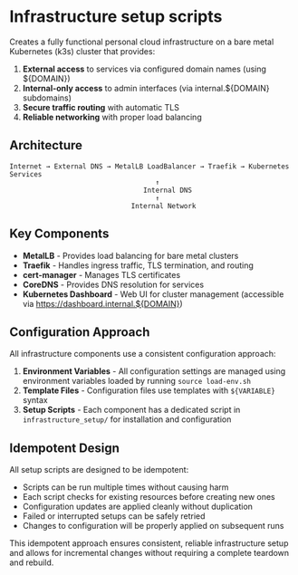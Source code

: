 # Infrastructure setup scripts

Creates a fully functional personal cloud infrastructure on a bare metal Kubernetes (k3s) cluster that provides:

1. **External access** to services via configured domain names (using ${DOMAIN})
2. **Internal-only access** to admin interfaces (via internal.${DOMAIN} subdomains)
3. **Secure traffic routing** with automatic TLS
4. **Reliable networking** with proper load balancing

## Architecture

```
Internet → External DNS → MetalLB LoadBalancer → Traefik → Kubernetes Services
                                    ↑
                                 Internal DNS
                                    ↑
                              Internal Network
```

## Key Components

- **MetalLB** - Provides load balancing for bare metal clusters
- **Traefik** - Handles ingress traffic, TLS termination, and routing
- **cert-manager** - Manages TLS certificates
- **CoreDNS** - Provides DNS resolution for services
- **Kubernetes Dashboard** - Web UI for cluster management (accessible via https://dashboard.internal.${DOMAIN})

## Configuration Approach

All infrastructure components use a consistent configuration approach:

1. **Environment Variables** - All configuration settings are managed using environment variables loaded by running `source load-env.sh`
2. **Template Files** - Configuration files use templates with `${VARIABLE}` syntax
3. **Setup Scripts** - Each component has a dedicated script in `infrastructure_setup/` for installation and configuration

## Idempotent Design

All setup scripts are designed to be idempotent:

- Scripts can be run multiple times without causing harm
- Each script checks for existing resources before creating new ones
- Configuration updates are applied cleanly without duplication
- Failed or interrupted setups can be safely retried
- Changes to configuration will be properly applied on subsequent runs

This idempotent approach ensures consistent, reliable infrastructure setup and allows for incremental changes without requiring a complete teardown and rebuild.
